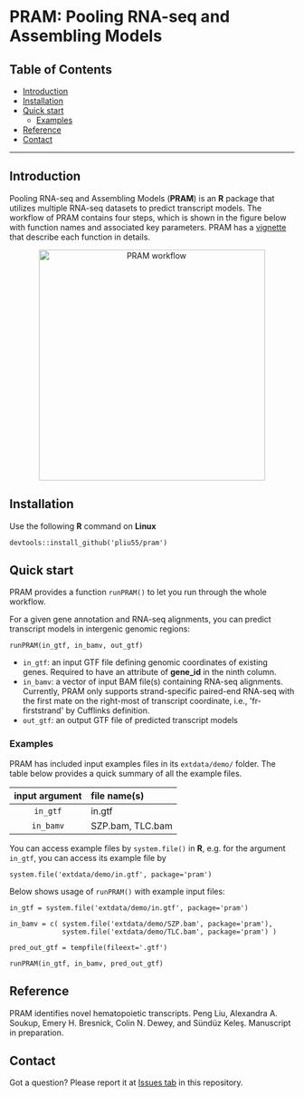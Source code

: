 PRAM: Pooling RNA-seq and Assembling Models
===========================================

Table of Contents
-----------------

* [Introduction](#Introduction)
* [Installation](#Installation)
* [Quick start](#Quick-start)
  * [Examples](#Examples)
* [Reference](#Reference)
* [Contact](#Contact)

* * *

## <a name='Introduction'></a> Introduction

Pooling RNA-seq and Assembling Models (__PRAM__) is an __R__ package that 
utilizes multiple RNA-seq datasets to predict transcript models. The workflow 
of PRAM contains four steps, which is shown in 
the figure below with function names and associated key parameters.  PRAM has a
[vignette](https://github.com/pliu55/pram/blob/main/vignettes/pram.Rmd) that 
describe each function in details.

<!--
![alt text](https://github.com/pliu55/pram/blob/dev/vignettes/workflow_noScreen.jpg | width=333)
-->
<p align='center'>
  <img src="https://github.com/pliu55/pram/blob/dev/vignettes/workflow_noScreen.jpg" alt="PRAM workflow" width="400" height="407">
</p>

## <a name='Installation'></a> Installation

Use the following __R__ command on __Linux__ 

<!--
Cufflinks MacOS binary seems to have some issues
it will report segmentation fault for the same bam file, which Linux Cufflinks
runs ok
-->

```
devtools::install_github('pliu55/pram')
```

## <a name='Quick-start'></a>Quick start

PRAM provides a function `runPRAM()` to let you run through the whole workflow.

<!--
### <a name='predict-only'></a> Predict transcript models only
-->

For a given gene annotation and RNA-seq alignments, you can predict transcript
models in intergenic genomic regions:
```
runPRAM(in_gtf, in_bamv, out_gtf)
```

- `in_gtf`:  an input GTF file defining genomic coordinates of existing genes. 
             Required to have an attribute of __gene_id__ in the ninth column.
- `in_bamv`:  a vector of input BAM file(s) containing RNA-seq alignments. 
              Currently,
              PRAM only supports strand-specific paired-end RNA-seq with the 
              first mate on the right-most of transcript coordinate, i.e., 
              'fr-firststrand' by Cufflinks definition.
- `out_gtf`:  an output GTF file of predicted transcript models


<!--
### <a name='predict-screen'></a> Predict transcript models and screen them by ChIP-seq

If you are interested to predict intergenic transcripts for a particular cell
or tissue type, you can use epigenetic ChIP-seq 
data together with known transcripts and their expression levels to further 
screen intergenic transcript models:
```
runPRAM(in_gtf, in_bamv, out_gtf, in_bedv, training_tpms, training_gtf)
```

- `in_gtf`, `in_bamv`, and `out_gtf` are the same as described above
- `in_bedv`:  A vector of BED file(s) containing ChIP-seq alignments.
- `training_tpms`:  A vector of RSEM quantification results for known
                    transcripts
- `training_gtf`:  A GTF file defining genomic coordinates of known
                   transcripts 
-->

### <a name='Examples'></a> Examples
PRAM has included input examples files in its `extdata/demo/` 
folder.  The table below provides a quick summary of all the example files.

| input argument | file name(s) |
|:--------------:|:-------------|
| `in_gtf`       | in.gtf       |
| `in_bamv`      | SZP.bam, TLC.bam   |
<!--
| `in_bedv`      | H3K79me2.bed.gz, POLR2.bed.gz   |
| `training_tpms`| AED1.isoforms.results, AED2.isoforms.results   |
| `training_gtf` | training.gtf |
-->

You can access example files by `system.file()` in __R__, e.g. for the 
argument `in_gtf`, you can access its example file by
```
system.file('extdata/demo/in.gtf', package='pram')
```

Below shows usage of `runPRAM()` with example input files: 
<!--
##
## Predict transcript models only
##
-->
```
in_gtf = system.file('extdata/demo/in.gtf', package='pram')

in_bamv = c( system.file('extdata/demo/SZP.bam', package='pram'),
             system.file('extdata/demo/TLC.bam', package='pram') )

pred_out_gtf = tempfile(fileext='.gtf')

runPRAM(in_gtf, in_bamv, pred_out_gtf)
```

<!--
##
## Predict transcript models and screen them by ChIP-seq data
##
in_bedv = c( system.file('extdata/demo/H3K79me2.bed.gz', package='pram'),
             system.file('extdata/demo/POLR2.bed.gz',    package='pram') )

training_tpms = c( system.file('extdata/demo/AED1.isoforms.results', package='pram'),
                   system.file('extdata/demo/AED2.isoforms.results', package='pram') )

training_gtf = system.file('extdata/demo/training.gtf', package='pram')

screen_out_gtf = tempfile(fileext='.gtf')

runPRAM(in_gtf, in_bamv, screen_out_gtf, in_bedv, training_tpms, training_gtf)
-->

## <a name="Reference"></a> Reference

PRAM identifies novel hematopoietic transcripts. Peng Liu, Alexandra A. Soukup, Emery H. Bresnick, Colin N. Dewey, and Sündüz Keleş. Manuscript in preparation.


## <a name="Contact"></a> Contact

Got a question? Please report it at [Issues tab](https://github.com/pliu55/pram/issues) in this repository.

